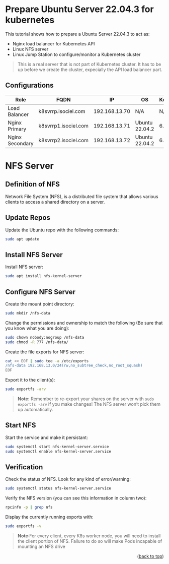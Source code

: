 # Prepare Ubuntu Server 22.04.3 for kubernetes
This tutorial shows how to prepare a Ubuntu Server 22.04.3 to act as:

- Nginx load balancer for Kubernetes API
- Linux NFS server
- Linux Jump Station to configure/monitor a Kubernetes cluster

>This is a real server that is not part of Kubernetes cluster. It has to be up before we create the cluster, expecially the API load balancer part.

## Configurations
|Role|FQDN|IP|OS|Kernel|RAM|vCPU|
|----|----|----|----|----|----|----|
|Load Balancer|k8svrrp.isociel.com|192.168.13.70|N/A|N/A||N/A||N/A||
|Nginx Primary|k8svrrp1.isociel.com|192.168.13.71|Ubuntu 22.04.2|6.4.12|2G|2|
|Nginx Secondary|k8svrrp2.isociel.com|192.168.13.72|Ubuntu 22.04.2|6.4.12|2G|2|

# NFS Server
## Definition of NFS
Network File System (NFS), is a distributed file system that allows various clients to access a shared directory on a server.

## Update Repos
Update the Ubuntu repo with the following commands:
```sh
sudo apt update
```

## Install NFS Server
Install NFS server:
```sh
sudo apt install nfs-kernel-server
```

## Configure NFS Server
Create the mount point directory:
```sh
sudo mkdir /nfs-data
```

Change the permissions and ownership to match the following (Be sure that you know what you are doing):
```sh
sudo chown nobody:nogroup /nfs-data
sudo chmod -R 777 /nfs-data/
```

Create the file exports for NFS server:
```sh
cat << EOF | sudo tee -a /etc/exports
/nfs-data 192.168.13.0/24(rw,no_subtree_check,no_root_squash)
EOF
```

Export it to the client(s):
```sh
sudo exportfs -arv
```

>**Note:** Remember to re-export your shares on the server with `sudo exportfs -arv` if you make changes! The NFS server won’t pick them up automatically.  

## Start NFS
Start the service and make it persistant:
```sh
sudo systemctl start nfs-kernel-server.service
sudo systemctl enable nfs-kernel-server.service
```

## Verification
Check the status of NFS. Look for any kind of error/warning:
```sh
sudo systemctl status nfs-kernel-server.service
```

Verify the NFS version (you can see this information in column two):
```sh
rpcinfo -p | grep nfs
```

 Display the currently running exports with:
 ```sh
 sudo exportfs -v
 ```

>**Note**:For every client, every K8s worker node, you will need to install the client portion of NFS. Failure to do so will make Pods incapable of mounting an NFS drive

<p align="right">(<a href="#readme-top">back to top</a>)</p>
